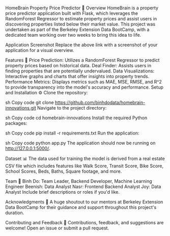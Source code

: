 HomeBrain Property Price Predictor 🏡
Overview
HomeBrain is a property price predictor application built with Flask, which leverages the RandomForest Regressor to estimate property prices and assist users in discovering properties listed below their market value. This project was undertaken as part of the Berkeley Extension Data BootCamp, with a dedicated team working over two weeks to bring this idea to life.

Application Screenshot
Replace the above link with a screenshot of your application for a visual overview.

Features 🌟
Price Prediction: Utilizes a RandomForest Regressor to predict property prices based on historical data.
Deal Finder: Assists users in finding properties that are potentially undervalued.
Data Visualizations: Interactive graphs and charts that offer insights into property trends.
Performance Metrics: Displays metrics such as MAE, MSE, RMSE, and R^2 to provide transparency into the model's accuracy and performance.
Setup and Installation ⚙️
Clone the repository:

sh
Copy code
git clone https://github.com/binhdodata/homebrain-innovations.git
Navigate to the project directory:

sh
Copy code
cd homebrain-innovations
Install the required Python packages:

sh
Copy code
pip install -r requirements.txt
Run the application:

sh
Copy code
python app.py
The application should now be running on http://127.0.0.1:5000/.

Dataset 📊
The data used for training the model is derived from a real estate CSV file which includes features like Walk Score, Transit Score, Bike Score, School Scores, Beds, Baths, Square footage, and more.

Team 👥
Binh Do: Team Leader, Backend Developer, Machine Learning Engineer
Beenish: Data Analyst
Nasr: Frontend Backend Analyst
Joy: Data Analyst 
Include brief descriptions or roles if you'd like.

Acknowledgments 🙏
A huge shoutout to our mentors at Berkeley Extension Data BootCamp for their guidance and support throughout this project's duration.

Contributing and Feedback 🤝
Contributions, feedback, and suggestions are welcome! Open an issue or submit a pull request.
